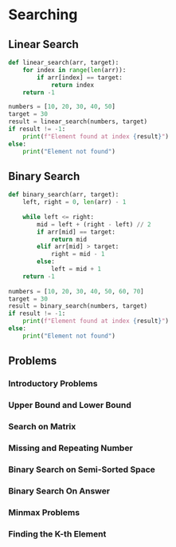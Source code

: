 # Searching

## Linear Search

```python linenums="1"
def linear_search(arr, target):
    for index in range(len(arr)):
        if arr[index] == target:
            return index
    return -1

numbers = [10, 20, 30, 40, 50]
target = 30
result = linear_search(numbers, target)
if result != -1:
    print(f"Element found at index {result}")
else:
    print("Element not found")
```

## Binary Search

```python linenums="1"
def binary_search(arr, target):
    left, right = 0, len(arr) - 1
    
    while left <= right:
        mid = left + (right - left) // 2
        if arr[mid] == target:
            return mid
        elif arr[mid] > target:
            right = mid - 1
        else:
            left = mid + 1
    return -1
    
numbers = [10, 20, 30, 40, 50, 60, 70]
target = 30
result = binary_search(numbers, target)
if result != -1:
    print(f"Element found at index {result}")
else:
    print("Element not found")
```

## Problems

### Introductory Problems
### Upper Bound and Lower Bound
### Search on Matrix
### Missing and Repeating Number
### Binary Search on Semi-Sorted Space
### Binary Search On Answer
### Minmax Problems
### Finding the K-th Element